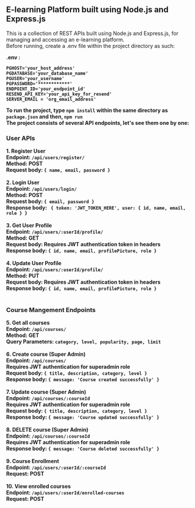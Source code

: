 ## E-learning Platform built using Node.js and Express.js
This is a collection of REST APIs built using Node.js and Express.js, for managing and accessing an e-learning platform.<br>
Before running, create a .env file within the project directory as such:

<strong>.env :<strong>
```
PGHOST='your_host_address'
PGDATABASE='your_database_name'
PGUSER='your_username'
PGPASSWORD='************'
ENDPOINT_ID='your_endpoint_id'
RESEND_API_KEY='your_api_key_for_resend'
SERVER_EMAIL = 'org_email_address'
```
To run the project, type ```npm install``` within the same directory as ```package.json``` and then, ```npm run```<br>
The project consists of several API endpoints, let's see them one by one: <br>


### User APIs
<strong>1. Register User</strong> <br>
Endpoint: ```/api/users/register/``` <br>
Method: POST <br>
Request body: ```{ name, email, password }``` <br>
<br>
<strong>2. Login User</strong> <br>
Endpoint: ```/api/users/login/``` <br>
Method: POST <br>
Request body: ``` { email, password } ``` <br>
Response body: ``` { token: 'JWT_TOKEN_HERE', user: { id, name, email, role } }``` <br>
<br>
<strong>3. Get User Profile</strong> <br>
Endpoint: ```/api/users/:userId/profile/``` <br>
Method: GET <br>
Request body: Requires JWT authentication token in headers <br>
Response body: ``` { id, name, email, profilePicture, role } ``` <br>
<br>
<strong>4. Update User Profile</strong> <br>
Endpoint: ```/api/users/:userId/profile/``` <br>
Method: PUT <br>
Request body: Requires JWT authentication token in headers <br>
Response body: ``` { id, name, email, profilePicture, role } ``` <br>
<br>
### Course Mangement Endpoints
<strong>5. Get all courses</strong> <br>
Endpoint: ```/api/courses/``` <br>
Method: GET <br>
Query Parameters: ```category, level, popularity, page, limit``` <br>
<br>
<strong>6. Create course (Super Admin)</strong> <br>
Endpoint: ```/api/courses/``` <br>
Requires JWT authentication for superadmin role <br>
Request body: ```{ title, description, category, level }``` <br>
Response body: ``` { message: 'Course created successfully' } ``` <br>
<br>
<strong>7. Update course (Super Admin)</strong> <br>
Endpoint: ```/api/courses/:courseId``` <br>
Requires JWT authentication for superadmin role <br>
Request body: ```{ title, description, category, level }``` <br>
Response body: ``` { message: 'Course updated successfully' } ``` <br>
<br>
<strong>8. DELETE course (Super Admin)</strong> <br>
Endpoint: ```/api/courses/:courseId``` <br>
Requires JWT authentication for superadmin role <br>
Response body: ``` { message: 'Course deleted successfully' } ``` <br>
<br>
<strong>9. Course Enrollment</strong> <br>
Endpoint: ```/api/users/:userId/:courseId``` <br>
Request: POST <br>
<br>
<strong>10. View enrolled courses</strong> <br>
Endpoint: ```/api/users/:userId/enrolled-courses``` <br>
Request: POST <br>

